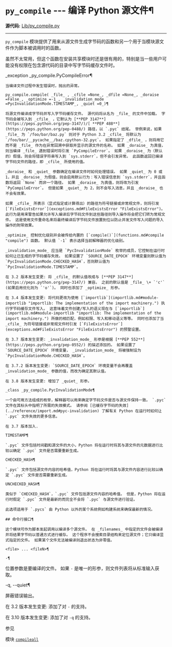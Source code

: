 # `py_compile` \--- 编译 Python 源文件¶

**源代码:** [Lib/py_compile.py](https://github.com/python/cpython/tree/3.12/Lib/py_compile.py)

* * *

`py_compile` 模块提供了用来从源文件生成字节码的函数和另一个用于当模块源文件作为脚本被调用时的函数。

虽然不太常用，但这个函数在安装共享模块时还是很有用的，特别是当一些用户可能没有权限在包含源代码的目录中写字节码缓存文件时。

_exception _py_compile.PyCompileError¶

    

~~~
当编译文件过程中发生错误时，抛出的异常。

py_compile.compile( _file_ , _cfile =None_, _dfile =None_, _doraise =False_, _optimize =-1_, _invalidation_mode =PycInvalidationMode.TIMESTAMP_, _quiet =0_)¶
~~~
    

~~~
将源文件编译成字节码并写入字节码缓存文件。 源代码将从名为 _file_ 的文件中加载。 字节码会被写入到 _cfile_ ，它默认为 [**PEP 3147**](https://peps.python.org/pep-3147/)/[ **PEP 488**](https://peps.python.org/pep-0488/) 路径，以 `.pyc` 结尾。 举例来说，如果 _file_ 为 `/foo/bar/baz.py` 则对于 Python 3.2 _cfile_ 将默认为 `/foo/bar/__pycache__/baz.cpython-32.pyc`。 如果指定了 _dfile_ ，则将用它而不是 _file_ 作为在异常回溯中获取并显示的源文件的名称。 如果 _doraise_ 为真值，则当编译 _file_ 遇到错误时将引发 `PyCompileError`。 如果 _doraise_ 为（默认的）假值，则会将错误字符串写入到 `sys.stderr`，但不会引发异常。 此函数返回已编译字节码文件的路径，即 _cfile_ 所使用的值。

_doraise_ 和 _quiet_ 参数确定在编译文件时如何处理错误。 如果 _quiet_ 为 0 或 1，并且 _doraise_ 为假值，则会启用默认行为：写入错误信息到 `sys.stderr`，并且函数将返回 `None` 而非一个路径。 如果 _doraise_ 为真值，则将改为引发 `PyCompileError`。 但是如果 _quiet_ 为 2，则不会写入消息，并且 _doraise_ 也不会有效果。

如果 _cfile_ 所表示（显式指定或计算得出）的路径为符号链接或非常规文件，则将引发 [`FileExistsError`](exceptions.md#FileExistsError "FileExistsError")。 此行为是用来警告如果允许写入编译后字节码文件到这些路径则导入操作将会把它们转为常规文件。 这是使用文件重命名来将最终编译后字节码文件放置到位以防止并发文件写入问题的导入操作的附带效果。

_optimize_ 控制优化级别并会被传给内置的 [`compile()`](functions.md#compile "compile") 函数。 默认值 `-1` 表示选择当前解释器的优化级别。

_invalidation_mode_ 应当是 `PycInvalidationMode` 枚举的成员，它控制在运行时如何让已生成的字节码缓存失效。 如果设置了 `SOURCE_DATE_EPOCH` 环境变量则默认值为 `PycInvalidationMode.CHECKED_HASH`，否则默认值为 `PycInvalidationMode.TIMESTAMP`。

在 3.2 版本发生变更: 将 _cfile_ 的默认值改成与 [**PEP 3147**](https://peps.python.org/pep-3147/) 兼容。 之前的默认值是 _file_ \+ `'c'` (如果启用优化则为 `'o'`)。 同时也添加了 _optimize_ 形参。

在 3.4 版本发生变更: 将代码更改为使用 [`importlib`](importlib.md#module-importlib "importlib: The implementation of the import machinery.") 执行字节码缓存文件写入。 这意味着文件创建/写入的语义现在与 [`importlib`](importlib.md#module-importlib "importlib: The implementation of the import machinery.") 所做的相匹配，例如权限、写入和移动语义等等。 同时也添加了当 _cfile_ 为符号链接或非常规文件时引发 [`FileExistsError`](exceptions.md#FileExistsError "FileExistsError") 的预警设置。

在 3.7 版本发生变更: _invalidation_mode_ 形参是根据 [**PEP 552**](https://peps.python.org/pep-0552/) 的描述添加的。 如果设置了 `SOURCE_DATE_EPOCH` 环境变量， _invalidation_mode_ 将被强制设为 `PycInvalidationMode.CHECKED_HASH`。

在 3.7.2 版本发生变更: `SOURCE_DATE_EPOCH` 环境变量不会再覆盖 _invalidation_mode_ 参数的值，而改为确定其默认值。

在 3.8 版本发生变更: 增加了 _quiet_ 形参。

_class _py_compile.PycInvalidationMode¶
~~~
    

~~~
一个由可用方法组成的枚举，解释器可以用来确定字节码文件是否与源文件保持一致。 `.pyc` 文件在其标头中指明了所需的失效模式。 请参阅 [已缓存字节码的失效](../reference/import.md#pyc-invalidation) 了解有关 Python 在运行时如何让 `.pyc` 文件失效的更多信息。

在 3.7 版本加入.

TIMESTAMP¶
~~~
    

~~~
`.pyc` 文件包括时间戳和源文件的大小，Python 将在运行时将其与源文件的元数据进行比较以确定 `.pyc` 文件是否需要重新生成。

CHECKED_HASH¶
~~~
    

~~~
`.pyc` 文件包括源文件内容的哈希值，Python 将在运行时将其与源文件内容进行比较以确定 `.pyc` 文件是否需要重新生成。

UNCHECKED_HASH¶
~~~
    

~~~
类似于 `CHECKED_HASH`，`.pyc` 文件包括源文件内容的哈希值。 但是，Python 将在运行时假定 `.pyc` 文件是最新的而完全不会将 `.pyc` 与源文件进行验证。

此选项适用于 `.pycs` 由 Python 以外的某个系统例如构建系统来确保最新的情况。

## 命令行接口¶

这个模块可作为脚本发起调用以编译多个源文件。 在 _filenames_ 中指定的文件会被编译并将结果字节码以普通方式进行缓存。 这个程序不会搜索目录结构来定位源文件；它只编译显式指定的文件。 如果某个文件无法被编译则退出状态为非零值。

<file> ... <fileN>¶

-¶
~~~

位置参数是要编译的文件。 如果 `-` 是唯一的形参，则文件列表将从标准输入获取。

-q, \--quiet¶
    

屏蔽错误输出。

在 3.2 版本发生变更: 添加了对 `-` 的支持。

在 3.10 版本发生变更: 添加了对 `-q` 的支持。

参见

模块 [`compileall`](compileall.md#module-compileall "compileall: Tools for byte-compiling all Python source files in a directory tree.")

    

~~~
